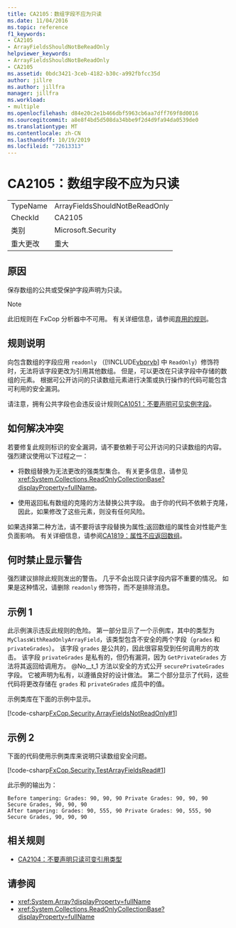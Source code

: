 ```yaml
---
title: CA2105：数组字段不应为只读
ms.date: 11/04/2016
ms.topic: reference
f1_keywords:
- CA2105
- ArrayFieldsShouldNotBeReadOnly
helpviewer_keywords:
- ArrayFieldsShouldNotBeReadOnly
- CA2105
ms.assetid: 0bdc3421-3ceb-4182-b30c-a992fbfcc35d
author: jillre
ms.author: jillfra
manager: jillfra
ms.workload:
- multiple
ms.openlocfilehash: d84e20c2e1b466dbf5963cb6aa7dff769f8d0016
ms.sourcegitcommit: a8e8f4bd5d508da34bbe9f2d4d9fa94da0539de0
ms.translationtype: MT
ms.contentlocale: zh-CN
ms.lasthandoff: 10/19/2019
ms.locfileid: "72613313"
---
```

# <a name="ca2105-array-fields-should-not-be-read-only"></a>CA2105：数组字段不应为只读

|||
|-|-|
|TypeName|ArrayFieldsShouldNotBeReadOnly|
|CheckId|CA2105|
|类别|Microsoft.Security|
|重大更改|重大|

## <a name="cause"></a>原因
保存数组的公共或受保护字段声明为只读。

> [!NOTE]
> 此旧规则在 FxCop 分析器中不可用。 有关详细信息，请参阅[弃用的规则](fxcop-rule-port-status.md#deprecated-rules)。

## <a name="rule-description"></a>规则说明

向包含数组的字段应用 `readonly` （[!INCLUDE[vbprvb](../code-quality/includes/vbprvb_md.md)] 中 `ReadOnly`）修饰符时，无法将该字段更改为引用其他数组。 但是，可以更改在只读字段中存储的数组的元素。 根据可公开访问的只读数组元素进行决策或执行操作的代码可能包含可利用的安全漏洞。

请注意，拥有公共字段也会违反设计规则[CA1051：不要声明可见实例字段](../code-quality/ca1051.md)。

## <a name="how-to-fix-violations"></a>如何解决冲突

若要修复此规则标识的安全漏洞，请不要依赖于可公开访问的只读数组的内容。 强烈建议使用以下过程之一：

- 将数组替换为无法更改的强类型集合。 有关更多信息，请参见<xref:System.Collections.ReadOnlyCollectionBase?displayProperty=fullName>。

- 使用返回私有数组的克隆的方法替换公共字段。 由于你的代码不依赖于克隆，因此，如果修改了这些元素，则没有任何风险。

如果选择第二种方法，请不要将该字段替换为属性;返回数组的属性会对性能产生负面影响。 有关详细信息，请参阅[CA1819：属性不应返回数组](../code-quality/ca1819.md)。

## <a name="when-to-suppress-warnings"></a>何时禁止显示警告

强烈建议排除此规则发出的警告。 几乎不会出现只读字段内容不重要的情况。 如果是这种情况，请删除 `readonly` 修饰符，而不是排除消息。

## <a name="example-1"></a>示例 1

此示例演示违反此规则的危险。 第一部分显示了一个示例库，其中的类型为 `MyClassWithReadOnlyArrayField`，该类型包含不安全的两个字段（`grades` 和 `privateGrades`）。 该字段 `grades` 是公共的，因此很容易受到任何调用方的攻击。 该字段 `privateGrades` 是私有的，但仍有漏洞，因为 `GetPrivateGrades` 方法将其返回给调用方。 @No__t_1 方法以安全的方式公开 `securePrivateGrades` 字段。 它被声明为私有，以遵循良好的设计做法。 第二个部分显示了代码，这些代码将更改存储在 `grades` 和 `privateGrades` 成员中的值。

示例类库在下面的示例中显示。

[!code-csharp[FxCop.Security.ArrayFieldsNotReadOnly#1](../code-quality/codesnippet/CSharp/ca2105-array-fields-should-not-be-read-only_1.cs)]

## <a name="example-2"></a>示例 2

下面的代码使用示例类库来说明只读数组安全问题。

[!code-csharp[FxCop.Security.TestArrayFieldsRead#1](../code-quality/codesnippet/CSharp/ca2105-array-fields-should-not-be-read-only_2.cs)]

此示例的输出为：

```text
Before tampering: Grades: 90, 90, 90 Private Grades: 90, 90, 90  Secure Grades, 90, 90, 90
After tampering: Grades: 90, 555, 90 Private Grades: 90, 555, 90  Secure Grades, 90, 90, 90
```

## <a name="related-rules"></a>相关规则

- [CA2104：不要声明只读可变引用类型](../code-quality/ca2104.md)

## <a name="see-also"></a>请参阅

- <xref:System.Array?displayProperty=fullName>
- <xref:System.Collections.ReadOnlyCollectionBase?displayProperty=fullName>

